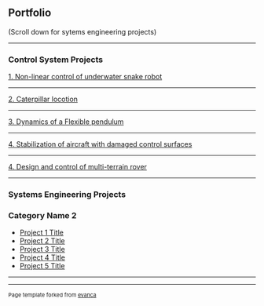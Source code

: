 ## Portfolio
(Scroll down for sytems engineering projects)

---

### Control System Projects

[1. Non-linear control of underwater snake robot](/snake_sample_page)


---
[2. Caterpillar locotion](/Caterpillar)


---
[3. Dynamics of a Flexible pendulum](/flex_pend)

---
[4. Stabilization of aircraft with damaged control surfaces](/flex_pend)

---
[4. Design and control of multi-terrain rover](/flex_pend)


---

### Systems Engineering Projects

### Category Name 2

- [Project 1 Title](http://example.com/)
- [Project 2 Title](http://example.com/)
- [Project 3 Title](http://example.com/)
- [Project 4 Title](http://example.com/)
- [Project 5 Title](http://example.com/)

---




---
<p style="font-size:11px">Page template forked from <a href="https://github.com/evanca/quick-portfolio">evanca</a></p>
<!-- Remove above link if you don't want to attibute -->
